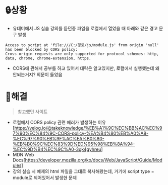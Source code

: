 # :lock:상황
* 유데미에서 JS 실습 강의를 듣던중 파일을 로컬에서 열었을 때 아래와 같은 경고 문구 발생

```
Access to script at 'file:///C:/경로/js/module.js' from origin 'null' has been blocked by CORS policy:   
Cross origin requests are only supported for protocol schemes: http, data, chrome, chrome-extension, https.   
```

* CORS에 관해서 공부를 하고 있어서 대략은 알고있지만, 로컬에서 실행했는데 왜 안되는거지? 의문이 들었음

# :key:해결
> 참고했던 사이트
* 로컬에서 CORS policy 관련 에러가 발생하는 이유[https://velog.io/@takeknowledge/%EB%A1%9C%EC%BB%AC%EC%97%90%EC%84%9C-CORS-policy-%EA%B4%80%EB%A0%A8-%EC%97%90%EB%9F%AC%EA%B0%80-%EB%B0%9C%EC%83%9D%ED%95%98%EB%8A%94-%EC%9D%B4%EC%9C%A0-3gk4gyhreu]
* MDN Web Docs[https://developer.mozilla.org/ko/docs/Web/JavaScript/Guide/Modules]
* 강의 실습 시 예제의 html 파일을 그대로 복사해왔는데, 거기에 script type = module로 되어있어서 발생한 문제
